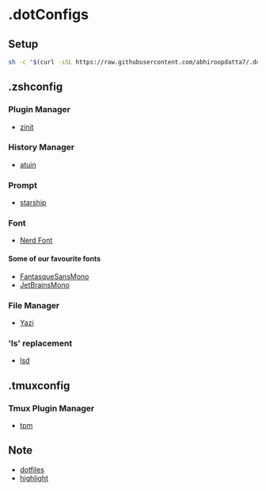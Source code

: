 # .dotConfigs

## Setup

```bash
sh -c "$(curl -sSL https://raw.githubusercontent.com/abhiroopdatta7/.dotfiles/refs/heads/main/download)"
```

## .zshconfig

### Plugin Manager

- [zinit](https://github.com/zdharma-continuum/zinit)

### History Manager

- [atuin](https://atuin.sh/)

### Prompt

- [starship](https://starship.rs/)

### Font

- [Nerd Font](https://www.nerdfonts.com/font-downloads)

#### Some of our favourite fonts

- [FantasqueSansMono](https://github.com/ryanoasis/nerd-fonts/releases/download/v3.3.0/FantasqueSansMono.zip)
- [JetBrainsMono](https://github.com/ryanoasis/nerd-fonts/releases/download/v3.3.0/JetBrainsMono.zip)

### File Manager

- [Yazi](https://yazi-rs.github.io/)

### 'ls' replacement

- [lsd](https://github.com/lsd-rs/lsd)

## .tmuxconfig

### Tmux Plugin Manager

- [tpm](https://github.com/tmux-plugins/tpm)

## Note

- [dotfiles](https://dotfiles.github.io/tutorials/)
- [highlight](https://gitlab.com/saalen/highlight)
